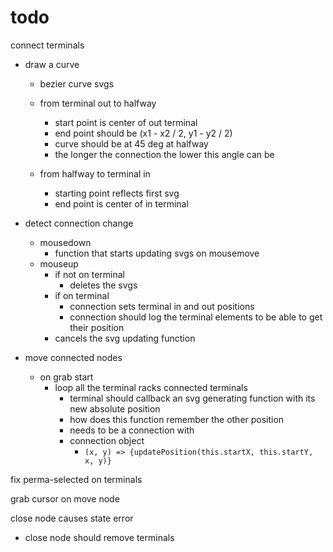# todo

connect terminals

- draw a curve

  - bezier curve svgs

  - from terminal out to halfway
    - start point is center of out terminal
    - end point should be (x1 - x2 / 2, y1 - y2 / 2)
    - curve should be at 45 deg at halfway
    - the longer the connection the lower this angle can be
  - from halfway to terminal in
    - starting point reflects first svg
    - end point is center of in terminal

- detect connection change

  - mousedown
    - function that starts updating svgs on mousemove 
  - mouseup 
    - if not on terminal
      - deletes the svgs
    - if on terminal
      - connection sets terminal in and out positions
      - connection should log the terminal elements to be able to get their position
    - cancels the svg updating function

- move connected nodes

  - on grab start
    - loop all the terminal racks connected terminals
      - terminal should callback an svg generating function with its new absolute position
      - how does this function remember the other position
      - needs to be a connection with
      - connection object
        - `(x, y) => {updatePosition(this.startX, this.startY, x, y)}`

fix perma-selected on terminals

grab cursor on move node

close node causes state error
- close node should remove terminals